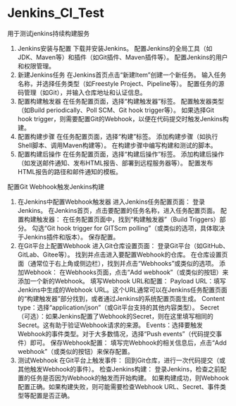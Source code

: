 # Jenkins_CI_Test
用于测试jenkins持续构建服务
1. Jenkins安装与配置
下载并安装Jenkins。
配置Jenkins的全局工具（如JDK、Maven等）和插件（如Git插件、Maven插件等）。
配置Jenkins的用户和权限管理。
2. 新建Jenkins任务
在Jenkins首页点击“新建Item”创建一个新任务。
输入任务名称，并选择任务类型（如Freestyle Project、Pipeline等）。
配置任务的源码管理（如Git），并输入仓库地址和认证信息。
3. 配置构建触发器
在任务配置页面，选择“构建触发器”标签。
配置触发器类型（如Build periodically、Poll SCM、Git hook trigger等）。
如果选择Git hook trigger，则需要配置Git的Webhook，以便在代码提交时触发Jenkins构建。
4. 配置构建步骤
在任务配置页面，选择“构建”标签。
添加构建步骤（如执行Shell脚本、调用Maven构建等）。
在构建步骤中编写构建和测试的脚本。
5. 配置构建后操作
在任务配置页面，选择“构建后操作”标签。
添加构建后操作（如发送邮件通知、发布HTML报告、部署到远程服务器等）。
配置发布HTML报告的路径和邮件通知的模板。


配置Git Webhook触发Jenkins构建
1. 在Jenkins中配置Webhook触发器
进入Jenkins任务配置页面：
登录Jenkins。
在Jenkins首页，点击要配置的任务名称，进入任务配置页面。
配置构建触发器：
在任务配置页面中，找到“构建触发器”（Build Triggers）部分。
勾选“Git hook trigger for GITScm polling”（或类似的选项，具体取决于Jenkins插件和版本）。
保存配置。
2. 在Git平台上配置Webhook
进入Git仓库设置页面：
登录Git平台（如GitHub、GitLab、Gitee等）。
找到并点击进入要配置Webhook的仓库。
在仓库设置页面（通常位于右上角或侧边栏），找到并点击“Webhooks”或类似的选项。
添加Webhook：
在Webhooks页面，点击“Add webhook”（或类似的按钮）来添加一个新的Webhook。
填写Webhook URL和配置：
Payload URL：填写Jenkins中生成的Webhook URL。这个URL通常可以在Jenkins任务配置页面的“构建触发器”部分找到，或者通过Jenkins的系统配置页面生成。
Content type：选择“application/json”（或Git平台支持的其他内容类型）。
Secret（可选）：如果Jenkins配置了Webhook的Secret，则在这里填写相同的Secret。这有助于验证Webhook请求的来源。
Events：选择要触发Webhook的事件类型。对于大多数情况，选择“Push events”（代码提交事件）即可。
保存Webhook配置：
填写完Webhook的相关信息后，点击“Add webhook”（或类似的按钮）来保存配置。
3. 测试Webhook
在Git平台上触发事件：
回到Git仓库，进行一次代码提交（或其他触发Webhook的事件）。
检查Jenkins构建：
登录Jenkins，检查之前配置的任务是否因为Webhook的触发而开始构建。
如果构建成功，则Webhook配置正确。如果构建失败，则可能需要检查Webhook URL、Secret、事件类型等配置是否正确。
